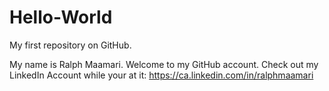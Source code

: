 # Hello-World
My first repository on GitHub.

My name is Ralph Maamari. Welcome to my GitHub account.
Check out my LinkedIn Account while your at it: https://ca.linkedin.com/in/ralphmaamari
